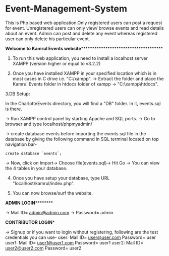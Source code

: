 # Event-Management-System
This is Php based web application.Only registered users can post a request for event. Unregistered users can only view/ browse events and read details about an event. Admin can post and delete any event whereas registered user can only delete his particular event.

****Welcome to Kamrul Events website*****************************************

1. To run this web application, you need to install a localhost server XAMPP (version higher or equal to v3.2.2)

2. Once you have installed XAMPP in your specified location which is in most cases in C drive i.e. "C:/xampp".
-> Extract the folder and place the Kamrul Events folder in htdocs folder of xampp -> "C:\xampp\htdocs\".

3.DB Setup:

In the CharlotteEvents directory, you will find a "DB" folder. In it, events.sql is there.

-> Run XAMPP control panel by starting Apache and SQL ports.
-> Go to browser and type localhost/phpmyadmin/

-> create database events before importing the events.sql file in the database by giving the following command in SQL terminal located on top navigation bar-

	create database `events`;
	
-> Now, click on Import-> Choose file(events.sql)-> Hit Go
-> You can view the 4 tables in your database.


4. Once you have setup your database, type URL "localhost/kamrul/index.php".

5. You can now browse/surf the website.


********ADMIN LOGIN****************

-> Mail ID= admin@admin.com
-> Password= admin


**********CONTRIBUTOR LOGIN***********

-> Signup or if you want to login without registering, following are the test credentials you can use-
user:
	Mail ID= user@user.com
	Password= user
user1:
	Mail ID= user1@user1.com
	Password= user1
user2:
	Mail ID= user2@user2.com
	Password= user2
